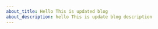 ```yaml
---
about_title: Hello This is updated blog
about_description: h﻿ello This is update blog description
---
```

